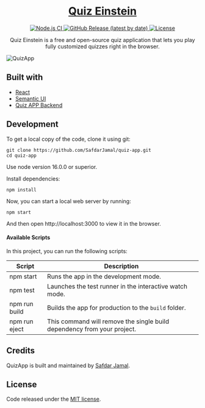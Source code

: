 <h1 align="center">
  <a href="https://safdarjamal.github.io/quiz-app/">
    Quiz Einstein
  </a>
</h1>

<p align="center">
  <a href="https://github.com/SafdarJamal/quiz-app/actions?query=workflow%3A%22Node.js+CI%22">
    <img src="https://github.com/SafdarJamal/quiz-app/workflows/Node.js%20CI/badge.svg" alt="Node.js CI" />
  </a>
  <a href="https://github.com/SafdarJamal/quiz-app/releases">
    <img src="https://img.shields.io/github/v/release/SafdarJamal/quiz-app" alt="GitHub Release (latest by date)" />
  </a>
  <a href="https://github.com/SafdarJamal/quiz-app/blob/master/LICENSE">
    <img src="https://img.shields.io/github/license/SafdarJamal/quiz-app" alt="License" />
  </a>
</p>

<p align="center">
  Quiz Einstein is a free and open-source quiz application that lets you play fully customized quizzes right in the browser.
</p>

![QuizApp](https://github.com/SafdarJamal/quiz-app/assets/48409548/22e9696d-bab4-4aa5-a028-4a4f9ce71777)

## Built with

- [React](http://react.dev)
- [Semantic UI](https://semantic-ui.com)
- [Quiz APP Backend](https://github.com/eduumach/quiz-app-backend)

## Development

To get a local copy of the code, clone it using git:

```
git clone https://github.com/SafdarJamal/quiz-app.git
cd quiz-app
```

Use node version 16.0.0 or superior.

Install dependencies:

```
npm install
```

Now, you can start a local web server by running:

```
npm start
```

And then open http://localhost:3000 to view it in the browser.

#### Available Scripts

In this project, you can run the following scripts:

| Script        | Description                                                             |
| ------------- | ----------------------------------------------------------------------- |
| npm start     | Runs the app in the development mode.                                   |
| npm test      | Launches the test runner in the interactive watch mode.                 |
| npm run build | Builds the app for production to the `build` folder.                    |
| npm run eject | This command will remove the single build dependency from your project. |

## Credits

QuizApp is built and maintained by [Safdar Jamal](https://safdarjamal.github.io).

## License

Code released under the [MIT license](https://github.com/SafdarJamal/quiz-app/blob/master/LICENSE).
